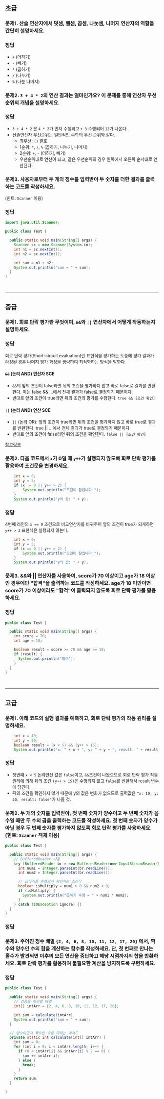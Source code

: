 ## 초급

### 문제1. 산술 연산자에서 덧셈, 뺄셈, 곱셈, 나눗셈, 나머지 연산자의 역할을 간단히 설명하세요.

### 정답
- `+` (더하기)
- `-` (빼기)
- `*` (곱하기)
- `/` (나누기)
- `%` (나눈 나머지)

### 문제2. `3 + 4 * 2`의 연산 결과는 얼마인가요? 이 문제를 통해 연산자 우선순위의 개념을 설명하세요.

### 정답
- `3 + 4 * 2` 은 `4 * 2`가 먼저 수행되고 `+ 3` 수행되어 `12`가 나온다.
- 산술연산자 우선순위는 일반적인 수학의 우선 순위와 같다.
    - 최우선: `()` 괄호
    - 1순위: `*`, `/`, `%` (곱하기, 나누기, 나머지)
    - 2순위: `+`, `-` (더하기, 빼기)
    - 우선순위대로 연산이 되고, 같은 우선순위의 경우 왼쪽에서 오른쪽 순서대로 연산된다.

### 문제3. 사용자로부터 두 개의 정수를 입력받아 두 숫자를 더한 결과를 출력하는 코드를 작성하세요.
(힌트: `Scanner` 이용)

### 정답
```java
import java.util.Scanner;

public class Test {

  public static void main(String[] args) {
    Scanner sc = new Scanner(System.in);
    int n1 = sc.nextInt();
    int n2 = sc.nextInt();

    int sum = n1 + n2;
    System.out.println("sum = " + sum);
  }
}
```

<br>

----

## 중급

### 문제1. 회로 단락 평가란 무엇이며, `&&`와 `||` 연산자에서 어떻게 작동하는지 설명하세요.

### 정답
회로 단락 평가(Short-circuit evaluation)란 표현식을 평가하는 도중에 평가 결과가 확정된 경우 나머지 평가 과정을 생략하여 최적화하는 방식을 말한다.

#### `&&` (논리 AND) 연산자 SCE
- `&&`의 앞의 조건이 false라면 뒤의 조건을 평가하지 않고 바로 false로 결과를 반환한다. 이는 false && ...에서 전체 결과가 false로 결정되기 때문이다.
- 반대로 앞의 조건이 true라면 뒤의 조건의 평가를 수행한다. `true && [조건 확인]`

#### `||` (논리 AND) 연산 SCE
- `||` (논리 OR): 앞의 조건이 true라면 뒤의 조건을 평가하지 않고 바로 true로 결과를 반환한다. true || ...에서 전체 결과가 true로 결정되기 때문이다.
- 반대로 앞의 조건이 false라면 뒤의 조건을 확인한다. `false || [조건 확인]`

[참고링크](https://en.wikipedia.org/wiki/Short-circuit_evaluation)


### 문제2. 다음 코드에서 `x`가 0일 때 `y++`가 실행되지 않도록 회로 단락 평가를 활용하여 조건문을 변경하세요.
```java
    int x = 0;
    int y = 5;
    if (x != 0 || y++ > 2) {
        System.out.println("조건이 참입니다.");
    }
    System.out.println("y의 값: " + y);
```

### 정답
4번째 라인의 `x == 0` 조건으로 비교연산자를 바꿔주어 앞의 조건이 true가 되게하면 `y++ > 2` 표현식은 실행되지 않는다.
```java
    int x = 0;
    int y = 5;
    if (x == 0 || y++ > 2) {
        System.out.println("조건이 참입니다.");
    }
    System.out.println("y의 값: " + y);
```


### 문제3. &&와 || 연산자를 사용하여, score가 70 이상이고 age가 18 이상인 경우에만 "합격"을 출력하는 코드를 작성하세요. age가 18 미만이면 score가 70 이상이라도 "합격"이 출력되지 않도록 회로 단락 평가를 활용하세요.

### 정답
```java
public class Test {

  public static void main(String[] args) {
    int score = 70;
    int age = 18;

    boolean result = score >= 70 && age >= 18;
    if (result) {
      System.out.println("합격");
    }
  }
}
```
<br>

----

## 고급

### 문제1. 아래 코드의 실행 결과를 예측하고, 회로 단락 평가의 작동 원리를 설명하세요.

```java
    int x = 10;
    int y = 20;
    boolean result = (x < 5) && (y++ > 15);
    System.out.println("x: " + x + ", y: " + y + ", result: " + result);
```

### 정답
- 첫번째 `x < 5` 논리연산 값은 `false`이고, `&&`조건이 나왔으므로 회로 단락 평가 작동원리에 의해 뒤의 조건 `(y++ > 15)`은 수행되지 않고 `false`를 반환해서 result 변수에 담긴다.
- 뒤의 조건을 확인하지 않기 때문에 y의 값은 변화가 없으므로 출력값은 `"x: 10, y: 20, result: false"`가 나올 것.

### 문제2. 두 개의 숫자를 입력받아, 첫 번째 숫자가 양수이고 두 번째 숫자가 음수일 때만 두 수의 곱을 출력하는 코드를 작성하세요. 첫 번째 숫자가 양수가 아닐 경우 두 번째 숫자를 평가하지 않도록 회로 단락 평가를 사용하세요. (힌트: `Scanner` 객체 이용)

```java
public class Test {

  public static void main(String[] args) {
    // BufferedReader 사용
    try (BufferedReader br = new BufferedReader(new InputStreamReader(System.in))) {
      int num1 = Integer.parseInt(br.readLine());
      int num2 = Integer.parseInt(br.readLine());

      // 곱하기를 수행할지 확인하는 조건식
      boolean isMultiply = num1 > 0 && num2 < 0;
      if (isMultiply) {
        System.out.println("곱하기 수행 = " + num1 * num2);
      }
    } catch (IOException ignore) {}
  }
}
```
### 정답

### 문제3. 주어진 정수 배열 `{2, 4, 6, 8, 10, 11, 12, 17, 20}` 에서, 짝수와 양수인 수의 합을 계산하는 함수를 작성하세요. 단, 첫 번째로 만나는 홀수가 발견되면 이후의 모든 연산을 중단하고 해당 시점까지의 합을 반환하세요. 회로 단락 평가를 활용하여 불필요한 계산을 방지하도록 구현하세요.

### 정답
```java
public class Test {

  public static void main(String[] args) {
    // 검증을 확인할 배열
    int[] intArr = {2, 4, 6, 8, 10, 11, 12, 17, 20};

    int sum = calculate(intArr);
    System.out.println("sum = " + sum);
  }

  // 양수이면서 짝수인 수를 더하는 메서드
  private static int calculate(int[] intArr) {
    int sum = 0;
    for (int i = 0; i < intArr.length; i++) {
      if (0 < intArr[i] && intArr[i] % 2 == 0) {
        sum += intArr[i];
      } else {
        break;
      }
    }
    return sum;
  }

}
```